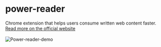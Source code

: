 # power-reader
Chrome extension that helps users consume written web content faster.
<br/>
[Read more on the official website](https://power-reader.netlify.app/)
<br/>
<br/>
![Power-reader-demo](https://media.giphy.com/media/Rm0pvs3ZrJ8YOJ0pZ7/giphy.gif)

